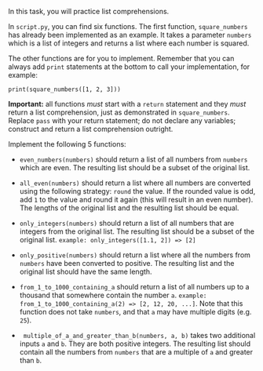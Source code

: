 In this task, you will practice list comprehensions.

In `script.py`, you can find six functions. The first function, `square_numbers` has already been implemented as an example. It takes a parameter `numbers` which is a list of integers and returns a list where each number is squared.

The other functions are for you to implement. Remember that you can always add `print` statements at the bottom to call your implementation, for example:

```
print(square_numbers([1, 2, 3]))
```

**Important:** all functions *must* start with a `return` statement and they *must* return a list comprehension, just as demonstrated in `square_numbers`. Replace `pass` with your return statement; do not declare any variables; construct and return a list comprehension outright.

Implement the following 5 functions:

* `even_numbers(numbers)` should return a list of all numbers from `numbers` which are even. The resulting list should be a subset of the original list.

* `all_even(numbers)` should return a list where all numbers are converted using the following strategy: `round` the value. If the rounded value is odd, add `1` to the value and round it again (this will result in an even number). The lengths of the original list and the resulting list should be equal.

* `only_integers(numbers)` should return a list of all numbers that are integers from the original list. The resulting list should be a subset of the original list. `example: only_integers([1.1, 2]) => [2]`

* `only_positive(numbers)` should return a list where all the numbers from `numbers` have been converted to positive. The resulting list and the original list should have the same length.

* `from_1_to_1000_containing_a` should return a list of all numbers up to a thousand that somewhere contain the number `a`. `example: from_1_to_1000_containing_a(2) => [2, 12, 20, ...]`. Note that this function does not take `numbers`, and that `a` may have multiple digits (e.g. `25`).

* ` multiple_of_a_and_greater_than_b(numbers, a, b)` takes two additional inputs `a` and `b`. They are both positive integers. The resulting list should contain all the numbers from `numbers` that are a multiple of `a` and greater than `b`.
